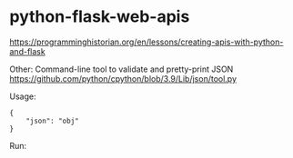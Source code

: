 # python-flask-web-apis

<https://programminghistorian.org/en/lessons/creating-apis-with-python-and-flask>

Other:
Command-line tool to validate and pretty-print JSON
<https://github.com/python/cpython/blob/3.9/Lib/json/tool.py>

Usage:

```$ echo '{"json":"obj"}' | python -m json.tool
{
    "json": "obj"
}
```

Run:

```semgrep --config s/ubimars:flask-debug-enabled --sarif api/api_final.py | python3.9 -m json.tool
```
